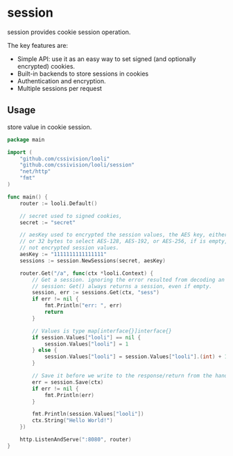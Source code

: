 # session

session provides cookie session operation.

The key features are: 
* Simple API: use it as an easy way to set signed (and optionally encrypted) cookies.
* Built-in backends to store sessions in cookies
* Authentication and encryption.
* Multiple sessions per request

## Usage

store value in cookie session.

```go
package main

import (
	"github.com/cssivision/looli"
	"github.com/cssivision/looli/session"
	"net/http"
	"fmt"
)

func main() {
	router := looli.Default()

	// secret used to signed cookies, 
	secret := "secret"

	// aesKey used to encrypted the session values, the AES key, either 16, 24, 
	// or 32 bytes to select AES-128, AES-192, or AES-256, if is empty, will 
	// not encrypted session values.
	aesKey := "1111111111111111"
	sessions := session.NewSessions(secret, aesKey)

	router.Get("/a", func(ctx *looli.Context) {
		// Get a session. ignoring the error resulted from decoding an existing 
		// session: Get() always returns a session, even if empty.
		session, err := sessions.Get(ctx, "sess")
		if err != nil {
			fmt.Println("err: ", err)
			return
		}

		// Values is type map[interface{}]interface{}
		if session.Values["looli"] == nil {
			session.Values["looli"] = 1
		} else {
			session.Values["looli"] = session.Values["looli"].(int) + 1
		}

		// Save it before we write to the response/return from the handler.
		err = session.Save(ctx)
		if err != nil {
			fmt.Println(err)
		}

		fmt.Println(session.Values["looli"])
		ctx.String("Hello World!")
	})

	http.ListenAndServe(":8080", router)
}
```